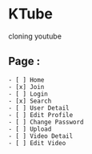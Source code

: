 # KTube

cloning youtube


## Page :
    
    - [ ] Home
    - [x] Join
    - [ ] Login
    - [x] Search
    - [ ] User Detail
    - [ ] Edit Profile
    - [ ] Change Password
    - [ ] Upload
    - [ ] Video Detail
    - [ ] Edit Video